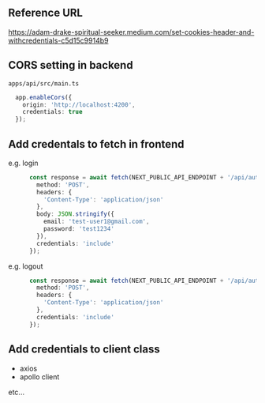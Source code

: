 ## Reference URL

https://adam-drake-spiritual-seeker.medium.com/set-cookies-header-and-withcredentials-c5d15c9914b9

## CORS setting in backend

`apps/api/src/main.ts`

```ts
  app.enableCors({
    origin: 'http://localhost:4200',
    credentials: true
  });
```

## Add credentals to fetch in frontend

e.g. login  

```ts
      const response = await fetch(NEXT_PUBLIC_API_ENDPOINT + '/api/auth/login', {
        method: 'POST',
        headers: {
          'Content-Type': 'application/json'
        },
        body: JSON.stringify({
          email: 'test-user1@gmail.com',
          password: 'test1234'
        }),
        credentials: 'include'
      });
```

e.g. logout

```ts
      const response = await fetch(NEXT_PUBLIC_API_ENDPOINT + '/api/auth/logout', {
        method: 'POST',
        headers: {
          'Content-Type': 'application/json'
        },
        credentials: 'include'
      });
```

## Add credentials to client class

- axios
- apollo client

etc...